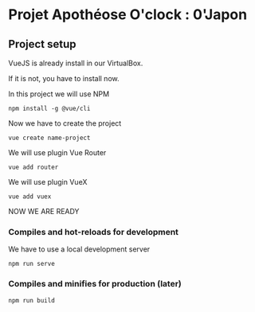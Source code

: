 # Projet Apothéose O'clock : 0'Japon

## Project setup

VueJS is already install in our VirtualBox. 

If it is not, you have to install now.

In this project we will use NPM

```
npm install -g @vue/cli
```

Now we have to create the project 

```
vue create name-project
```

We will use plugin Vue Router

```
vue add router
```

We will use plugin VueX

```
vue add vuex
```

NOW WE ARE READY 

### Compiles and hot-reloads for development

We have to use a local development server

```
npm run serve
```

### Compiles and minifies for production (later)
```
npm run build
```
